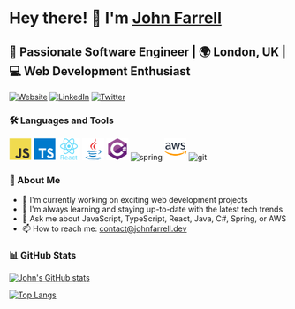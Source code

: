 # Hey there! 👋 I'm [John Farrell](https://johnfarrell.dev)

## 🚀 Passionate Software Engineer | 🌍 London, UK | 💻 Web Development Enthusiast

[![Website](https://img.shields.io/badge/Website-johnfarrell.dev-brightgreen?style=for-the-badge&logo=google-chrome)](https://johnfarrell.dev)
[![LinkedIn](https://img.shields.io/badge/LinkedIn-John%20Farrell-0077B5?style=for-the-badge&logo=linkedin)](https://www.linkedin.com/in/johnfarrelldev/)
[![Twitter](https://img.shields.io/badge/Twitter-%40JohnFarrell.dev-1DA1F2?style=for-the-badge&logo=twitter)](https://twitter.com/JohnFar55526330)

### 🛠️ Languages and Tools

<p align="left">
  <img src="https://raw.githubusercontent.com/devicons/devicon/master/icons/javascript/javascript-original.svg" alt="javascript" width="40" height="40"/>
  <img src="https://raw.githubusercontent.com/devicons/devicon/master/icons/typescript/typescript-original.svg" alt="typescript" width="40" height="40"/>
  <img src="https://raw.githubusercontent.com/devicons/devicon/master/icons/react/react-original-wordmark.svg" alt="react" width="40" height="40"/>
  <img src="https://raw.githubusercontent.com/devicons/devicon/master/icons/java/java-original.svg" alt="java" width="40" height="40"/>
  <img src="https://raw.githubusercontent.com/devicons/devicon/master/icons/csharp/csharp-original.svg" alt="csharp" width="40" height="40"/>
  <img src="https://www.vectorlogo.zone/logos/springio/springio-icon.svg" alt="spring" width="40" height="40"/>
  <img src="https://raw.githubusercontent.com/devicons/devicon/master/icons/amazonwebservices/amazonwebservices-original-wordmark.svg" alt="aws" width="40" height="40"/>
  <img src="https://www.vectorlogo.zone/logos/git-scm/git-scm-icon.svg" alt="git" width="40" height="40"/>
</p>

### 🌟 About Me

- 🔭 I'm currently working on exciting web development projects
- 🌱 I'm always learning and staying up-to-date with the latest tech trends
- 💬 Ask me about JavaScript, TypeScript, React, Java, C#, Spring, or AWS
- 📫 How to reach me: [contact@johnfarrell.dev](mailto:contact@johnfarrell.dev)

### 📊 GitHub Stats

[![John's GitHub stats](https://github-readme-stats.vercel.app/api?username=JohnFarrellDev&show_icons=true&theme=radical)](https://github.com/JohnFarrellDev)

[![Top Langs](https://github-readme-stats.vercel.app/api/top-langs/?username=JohnFarrellDev&layout=compact&theme=radical)](https://github.com/JohnFarrellDev)
